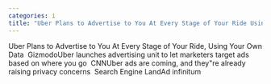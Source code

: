 ```yaml
---
categories: i
title: "Uber Plans to Advertise to You At Every Stage of Your Ride Using Your Own Data  Gizmodo"
---
```

Uber Plans to Advertise to You At Every Stage of Your Ride, Using Your Own Data&nbsp;&nbsp;GizmodoUber launches advertising unit to let marketers target ads based on where you go&nbsp;&nbsp;CNNUber ads are coming, and they"re already raising privacy concerns&nbsp;&nbsp;Search Engine LandAd infinitum